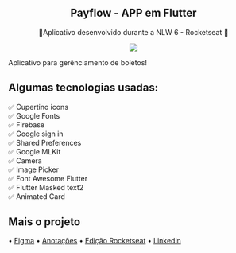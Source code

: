 <h2 align="center">  <a href=""></a>Payflow - APP em Flutter  </h2>  <p align="center">🚀Aplicativo desenvolvido durante a NLW 6 - Rocketseat 🚀</p>

<div align="center">
<img src=https://i.ibb.co/cYvHD7c/logofull.pngPayflo)>
</div>

Aplicativo para gerênciamento de boletos!

##  Algumas tecnologias usadas:
✅ Cupertino icons <br />
✅ Google Fonts<br />
✅ Firebase <br />
✅ Google sign in <br />
✅ Shared Preferences <br />
✅ Google MLKit <br />
✅ Camera <br />
✅ Image Picker <br />
✅ Font Awesome Flutter <br />
✅ Flutter Masked text2 <br />
✅ Animated Card <br />

## Mais o projeto

• <a href="https://www.figma.com/file/kLK7FYnWKMoN68sQXcSniu/PayFlow"> Figma</a> 
• <a 
href="https://www.notion.so/NLW-6-Rocketseat-Flutter-49f0d0282d8c4423af793604de57eca5">Anotações</a>
• <a href="https://nextlevelweek.com/inscricao/6"> Edição Rocketseat</a>
• <a href="https://www.linkedin.com/feed/update/urn:li:activity:6814229370362699776/"> Linkedln</a>

